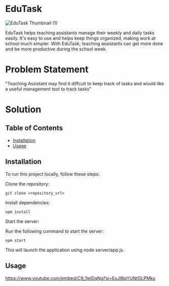 

# EduTask

![EduTask Thumbnail (1)](https://github.com/horiaomar25/edu-task/assets/140801006/d24589d0-87bf-4bc5-9035-a0d27dc1acf7)

EduTask helps teaching assistants manage their weekly and daily tasks easily.  It's easy to use and helps keep things organized, making work at school much simpler. With EduTask, teaching assistants can get more done and be more productive during the school week.

# Problem Statement
"Teaching Assistant may find it diffcult to keep track of tasks and would like a useful management tool to track tasks"

# Solution


## Table of Contents

- [Installation](#installation)
- [Usage](#usage)


## Installation

To run this project locally, follow these steps:

Clone the repository:

```git clone <repository_url>```

Install dependencies:

```npm install```

Start the server:

Run the following command to start the server:

```npm start```

This will launch the application using node server/app.js.
## Usage

https://www.youtube.com/embed/C9_1leIDqNg?si=EoJlBqYUNtGLPMks





